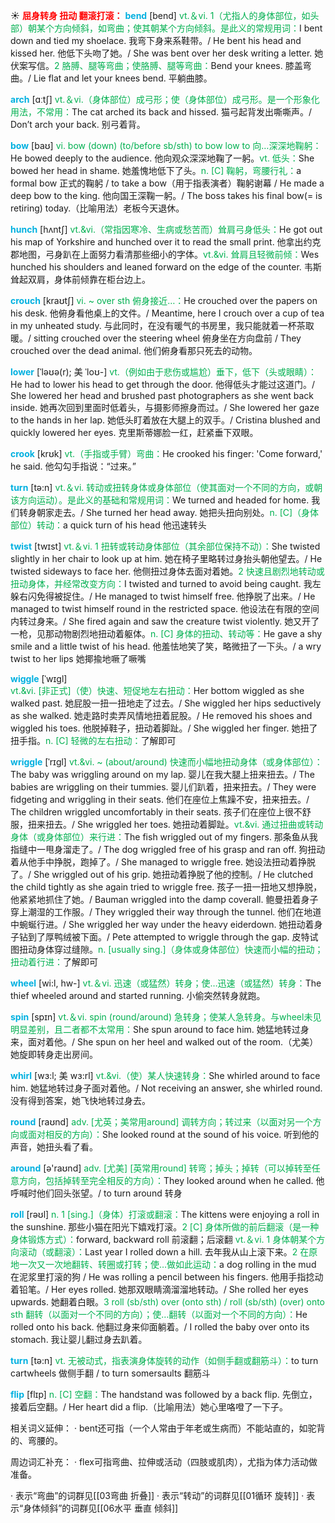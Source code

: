 ☀ <font color="red">**屈身转身 扭动 翻滚打滚：**</font>
<font color="sky blue">**bend**</font> [bend] 
<font color="#00b050">vt.＆vi. 1（尤指人的身体部位，如头部）朝某个方向倾斜，如弯曲；使其朝某个方向倾斜。是此义的常规用词：</font>I bent down and tied my shoelace. 我弯下身来系鞋带。/ He bent his head and kissed her. 他低下头吻了她。/ She was bent over her desk writing a letter. 她伏案写信。<font color="#00b050">2 胳膊、腿等弯曲；使胳膊、腿等弯曲：</font>Bend your knees. 膝盖弯曲。/ Lie flat and let your knees bend. 平躺曲膝。

<font color="sky blue">**arch**</font> [ɑːtʃ] 
<font color="#00b050">vt.＆vi.（身体部位）成弓形；使（身体部位）成弓形。是一个形象化用法，不常用：</font>The cat arched its back and hissed. 猫弓起背发出嘶嘶声。/ Don’t arch your back. 别弓着背。

<font color="sky blue">**bow**</font> [baʊ] 
<font color="#00b050">vi. bow (down) (to/before sb/sth) to bow low to 向…深深地鞠躬：</font>He bowed deeply to the audience. 他向观众深深地鞠了一躬。<font color="#00b050">vt. 低头：</font>She bowed her head in shame. 她羞愧地低下了头。<font color="#00b050">n. [C] 鞠躬，弯腰行礼：</font>a formal bow 正式的鞠躬 / to take a bow（用于指表演者）鞠躬谢幕 / He made a deep bow to the king. 他向国王深鞠一躬。/ The boss takes his final bow(= is retiring) today.（比喻用法）老板今天退休。
                      
<font color="sky blue">**hunch**</font> [hʌntʃ]
<font color="#00b050">vt.&vi.（常指因寒冷、生病或愁苦而）耸肩弓身低头：</font>He got out his map of Yorkshire and hunched over it to read the small print. 他拿出约克郡地图，弓身趴在上面努力看清那些细小的字体。<font color="#00b050">vt.&vi. 耸肩且轻微前倾：</font>Wes hunched his shoulders and leaned forward on the edge of the counter. 韦斯耸起双肩，身体前倾靠在柜台边上。
           
<font color="sky blue">**crouch**</font> [kraʊtʃ]
<font color="#00b050">vi. ~ over sth 俯身接近…：</font>He crouched over the papers on his desk. 他俯身看他桌上的文件。/ Meantime, here I crouch over a cup of tea in my unheated study. 与此同时，在没有暖气的书房里，我只能就着一杯茶取暖。/ sitting crouched over the steering wheel 俯身坐在方向盘前 / They crouched over the dead animal. 他们俯身看那只死去的动物。

<font color="sky blue">**lower**</font> [ˈləʊə(r); 美 ˈloʊ-]
<font color="#00b050">vt.（例如由于悲伤或尴尬）垂下，低下（头或眼睛）：</font>He had to lower his head to get through the door. 他得低头才能过这道门。/ She lowered her head and brushed past photographers as she went back inside. 她再次回到里面时低着头，与摄影师擦身而过。/ She lowered her gaze to the hands in her lap. 她低头盯着放在大腿上的双手。/ Cristina blushed and quickly lowered her eyes. 克里斯蒂娜脸一红，赶紧垂下双眼。
      
<font color="sky blue">**crook**</font> [krʊk]
<font color="#00b050">vt.（手指或手臂）弯曲：</font>He crooked his finger: 'Come forward,' he said. 他勾勾手指说：“过来。”

<font color="sky blue">**turn**</font> [tə:n] 
<font color="#00b050">vt.＆vi. 转动或扭转身体或身体部位（使其面对一个不同的方向，或朝该方向运动）。是此义的基础和常规用词：</font>We turned and headed for home. 我们转身朝家走去。/ She turned her head away. 她把头扭向别处。<font color="#00b050">n. [C]（身体部位）转动：</font>a quick turn of his head 他迅速转头

<font color="sky blue">**twist**</font> [twɪst] 
<font color="#00b050">vt.＆vi. 1 扭转或转动身体部位（其余部位保持不动）：</font>She twisted slightly in her chair to look up at him. 她在椅子里略转过身抬头朝他望去。/ He twisted sideways to face her. 他侧扭过身体去面对着她。<font color="#00b050">2 快速且剧烈地转动或扭动身体，并经常改变方向：</font>I twisted and turned to avoid being caught. 我左躲右闪免得被捉住。/ He managed to twist himself free. 他挣脱了出来。/ He managed to twist himself round in the restricted space. 他设法在有限的空间内转过身来。/ She fired again and saw the creature twist violently. 她又开了一枪，见那动物剧烈地扭动着躯体。<font color="#00b050">n. [C] 身体的扭动、转动等：</font>He gave a shy smile and a little twist of his head. 他羞怯地笑了笑，略微扭了一下头。/ a wry twist to her lips 她揶揄地噘了噘嘴

<font color="sky blue">**wiggle**</font> [ˈwɪgl]  
<font color="#00b050">vt.&vi. [非正式]（使）快速、短促地左右扭动：</font>Her bottom wiggled as she walked past. 她屁股一扭一扭地走了过去。/ She wiggled her hips seductively as she walked. 她走路时卖弄风情地扭着屁股。/ He removed his shoes and wiggled his toes. 他脱掉鞋子，扭动着脚趾。/ She wiggled her finger. 她扭了扭手指。<font color="#00b050">n. [C] 轻微的左右扭动：</font>了解即可
           
<font color="sky blue">**wriggle**</font> [ˈrɪgl]
<font color="#00b050">vt.&vi. ~ (about/around) 快速而小幅地扭动身体（或身体部位）：</font>The baby was wriggling around on my lap. 婴儿在我大腿上扭来扭去。/ The babies are wriggling on their tummies. 婴儿们趴着，扭来扭去。/ They were fidgeting and wriggling in their seats. 他们在座位上焦躁不安，扭来扭去。/ The children wriggled uncomfortably in their seats. 孩子们在座位上很不舒服，扭来扭去。/ She wriggled her toes. 她扭动着脚趾。<font color="#00b050">vt.&vi. 通过扭曲或转动身体（或身体部位）来行进：</font>The fish wriggled out of my fingers. 那条鱼从我指缝中一甩身溜走了。/ The dog wriggled free of his grasp and ran off. 狗扭动着从他手中挣脱，跑掉了。/ She managed to wriggle free. 她设法扭动着挣脱了。/ She wriggled out of his grip. 她扭动着挣脱了他的控制。/ He clutched the child tightly as she again tried to wriggle free. 孩子一扭一扭地又想挣脱，他紧紧地抓住了她。/ Bauman wriggled into the damp coverall. 鲍曼扭着身子穿上潮湿的工作服。/ They wriggled their way through the tunnel. 他们在地道中蜿蜒行进。/ She wriggled her way under the heavy eiderdown. 她扭动着身子钻到了厚鸭绒被下面。/ Pete attempted to wriggle through the gap. 皮特试图扭动身体穿过缝隙。<font color="#00b050">n. [usually sing.]（身体或身体部位）快速而小幅的扭动；扭动着行进：</font>了解即可

<font color="sky blue">**wheel**</font> [wi:l, hw-] 
<font color="#00b050">vt.＆vi. 迅速（或猛然）转身；使…迅速（或猛然）转身：</font>The thief wheeled around and started running. 小偷突然转身就跑。

<font color="sky blue">**spin**</font> [spɪn] 
<font color="#00b050">vt.＆vi. spin (round/around) 急转身；使某人急转身。与wheel未见明显差别，且二者都不太常用：</font>She spun around to face him. 她猛地转过身来，面对着他。/ She spun on her heel and walked out of the room.（尤美）她旋即转身走出房间。
           
<font color="sky blue">**whirl**</font> [wɜ:l; 美 wɜ:rl]
<font color="#00b050">vt.&vi.（使）某人快速转身：</font>She whirled around to face him. 她猛地转过身子面对着他。/ Not receiving an answer, she whirled round. 没有得到答案，她飞快地转过身去。

<font color="sky blue">**round**</font> [raʊnd] 
<font color="#00b050">adv. [尤英；美常用around] 调转方向；转过来（以面对另一个方向或面对相反的方向）：</font>She looked round at the sound of his voice. 听到他的声音，她扭头看了看。

<font color="sky blue">**around**</font> [ə'raʊnd] 
<font color="#00b050">adv. [尤美] [英常用round] 转弯；掉头；掉转（可以掉转至任意方向，包括掉转至完全相反的方向）：</font>They looked around when he called. 他呼喊时他们回头张望。/ to turn around 转身

<font color="sky blue">**roll**</font> [rəʊl] 
<font color="#00b050">n. 1 [sing.]（身体）打滚或翻滚：</font>The kittens were enjoying a roll in the sunshine. 那些小猫在阳光下嬉戏打滚。<font color="#00b050">2 [C] 身体所做的前后翻滚（是一种身体锻炼方式）：</font>forward, backward roll 前滚翻；后滚翻 <font color="#00b050">vt.＆vi. 1 身体朝某个方向滚动（或翻滚）：</font>Last year I rolled down a hill. 去年我从山上滚下来。<font color="#00b050">2 在原地一次又一次地翻转、转圈或打转；使…做如此运动：</font>a dog rolling in the mud 在泥浆里打滚的狗 / He was rolling a pencil between his fingers. 他用手指捻动着铅笔。/ Her eyes rolled. 她那双眼睛滴溜溜地转动。/ She rolled her eyes upwards. 她翻着白眼。<font color="#00b050">3 roll (sb/sth) over (onto sth) / roll (sb/sth) (over) onto sth 翻转（以面对一个不同的方向）；使…翻转（以面对一个不同的方向）：</font>He rolled onto his back. 他翻过身来仰面躺着。/ I rolled the baby over onto its stomach. 我让婴儿翻过身去趴着。

<font color="sky blue">**turn**</font> [tə:n] 
<font color="#00b050">vt. 无被动式，指表演身体旋转的动作（如侧手翻或翻筋斗）：</font>to turn cartwheels 做侧手翻 / to turn somersaults 翻筋斗

<font color="sky blue">**flip**</font> [flɪp]
<font color="#00b050">n. [C] 空翻：</font>The handstand was followed by a back flip. 先倒立，接着后空翻。/ Her heart did a flip.（比喻用法）她心里咯噔了一下子。

相关词义延伸：
· bent还可指（一个人常由于年老或生病而）不能站直的，如驼背的、弯腰的。

周边词汇补充：
· flex可指弯曲、拉伸或活动（四肢或肌肉），尤指为体力活动做准备。

· 表示“弯曲”的词群见[[03弯曲 折叠]]
· 表示“转动”的词群见[[01循环 旋转]]
· 表示“身体倾斜”的词群见[[06水平 垂直 倾斜]]
